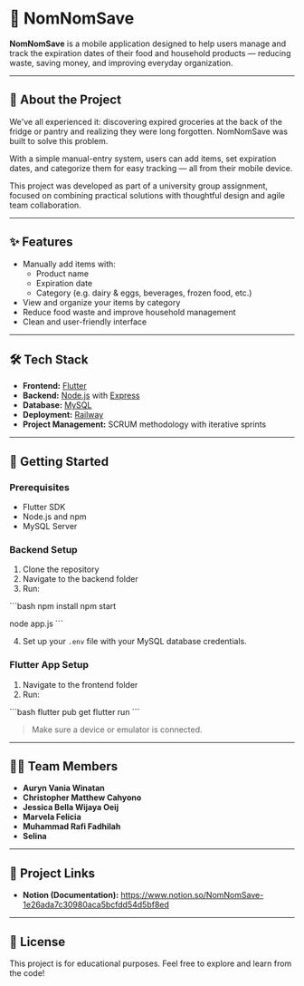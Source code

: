# 🍱 NomNomSave

**NomNomSave** is a mobile application designed to help users manage and track the expiration dates of their food and household products — reducing waste, saving money, and improving everyday organization.

---

## 📱 About the Project

We've all experienced it: discovering expired groceries at the back of the fridge or pantry and realizing they were long forgotten. NomNomSave was built to solve this problem.

With a simple manual-entry system, users can add items, set expiration dates, and categorize them for easy tracking — all from their mobile device.

This project was developed as part of a university group assignment, focused on combining practical solutions with thoughtful design and agile team collaboration.

---

## ✨ Features

- Manually add items with:
  - Product name
  - Expiration date
  - Category (e.g. dairy & eggs, beverages, frozen food, etc.)
- View and organize your items by category
- Reduce food waste and improve household management
- Clean and user-friendly interface

---

## 🛠 Tech Stack

- **Frontend:** [Flutter](https://flutter.dev/)
- **Backend:** [Node.js](https://nodejs.org/) with [Express](https://expressjs.com/)
- **Database:** [MySQL](https://www.mysql.com/)
- **Deployment:** [Railway](https://railway.app/)
- **Project Management:** SCRUM methodology with iterative sprints

---

## 🚀 Getting Started

### Prerequisites

- Flutter SDK
- Node.js and npm
- MySQL Server

### Backend Setup

1. Clone the repository
2. Navigate to the backend folder
3. Run:

\`\`\`bash
npm install
npm start

node app.js
\`\`\`

4. Set up your `.env` file with your MySQL database credentials.

### Flutter App Setup

1. Navigate to the frontend folder
2. Run:

\`\`\`bash
flutter pub get
flutter run
\`\`\`

> Make sure a device or emulator is connected.

---

## 👨‍💻 Team Members

- **Auryn Vania Winatan**  
- **Christopher Matthew Cahyono**  
- **Jessica Bella Wijaya Oeij**  
- **Marvela Felicia**  
- **Muhammad Rafi Fadhilah**  
- **Selina**

---

## 📂 Project Links

- **Notion (Documentation):** https://www.notion.so/NomNomSave-1e26ada7c30980aca5bcfdd54d5bf8ed

---

## 📌 License

This project is for educational purposes. Feel free to explore and learn from the code!
